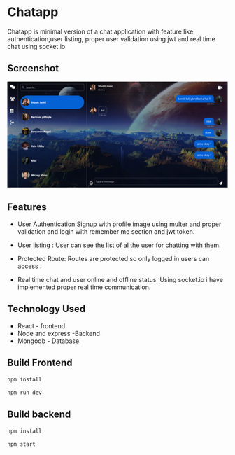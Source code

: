 # Chatapp

Chatapp is minimal version of a chat application with feature like authentication,user listing,
proper user validation using jwt and real time chat using socket.io


## Screenshot
![screenshots](https://github.com/aayush2561/chat-app/blob/main/client/Preview.png)

## Features
- User Authentication:Signup with profile image using multer and proper validation and login with remember me section and jwt token.

- User listing : User can see the list of al the user for chatting with them.

- Protected Route: Routes are protected so only logged in users can access .

- Real time chat and user online and offline status :Using socket.io i have implemented proper real time communication.

  
## Technology Used

- React - frontend 
- Node and express -Backend
- Mongodb - Database

## Build Frontend

````
npm install
````
````
npm run dev
````

    
## Build backend
````
npm install
````
````
npm start
````
